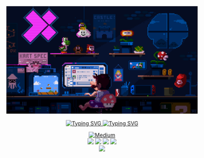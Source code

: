 <img src="./assets/ezgif.com-gif-maker.gif" alt="banner">
 
   
<p align="center">
  <a href="https://github.com/zaevimn">
    <img src="https://readme-typing-svg.demolab.com?font=Fira+Code&size=25&pause=1000&center=true&repeat=false&width=435&lines=Zaeem" alt="Typing SVG" />
  </a>
  <a href="https://github.com/zaevimn">
    <img src="https://readme-typing-svg.demolab.com?font=Fira+Code&size=20&pause=1000&center=true&width=435&lines=Full+Stack+Developer" alt="Typing SVG" />
  </a>
</p>
<!-- Social icons section -->
<p align="center">
  <a href="https://medium.com/@zaevimn"><img  alt="Medium" title="Medium" src="https://img.shields.io/badge/Medium-12100E?style=for-the-badge&logo=medium&logoColor=white"/></a>
  <br/>
    <a href="https://www.hackerrank.com/zaevimn"><img src="https://img.shields.io/badge/-Hackerrank-2EC866?style=for-the-badge&logo=HackerRank&logoColor=white" /></a> 
    <a href="https://leetcode.com/zaevimn/"><img src="https://img.shields.io/badge/LeetCode-000000?style=for-the-badge&logo=LeetCode&logoColor=#d16c06" /></a> 
    <a href="https://www.quora.com/profile/Zaeem-72"><img src="https://img.shields.io/badge/Quora-%23B92B27.svg?style=for-the-badge&logo=Quora&logoColor=white" /></a> 
    <a href="https://stackoverflow.com/users/12169302/zaeem"><img src="https://img.shields.io/badge/-Stackoverflow-FE7A16?style=for-the-badge&logo=stack-overflow&logoColor=white" /></a> 
    <br />
    <a href="https://www.youtube.com/@zaevimn"><img src="https://img.shields.io/badge/YouTube-%23FF0000.svg?style=for-the-badge&logo=YouTube&logoColor=white" /></a> 
</p>

<br/>

</div>
